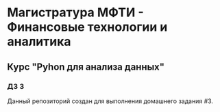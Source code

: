 # Магистратура МФТИ - Финансовые технологии и аналитика

## Курс "Pyhon для анализа данных"

### ДЗ 3

Данный репозиторий создан для выполнения домашнего задания #3.
